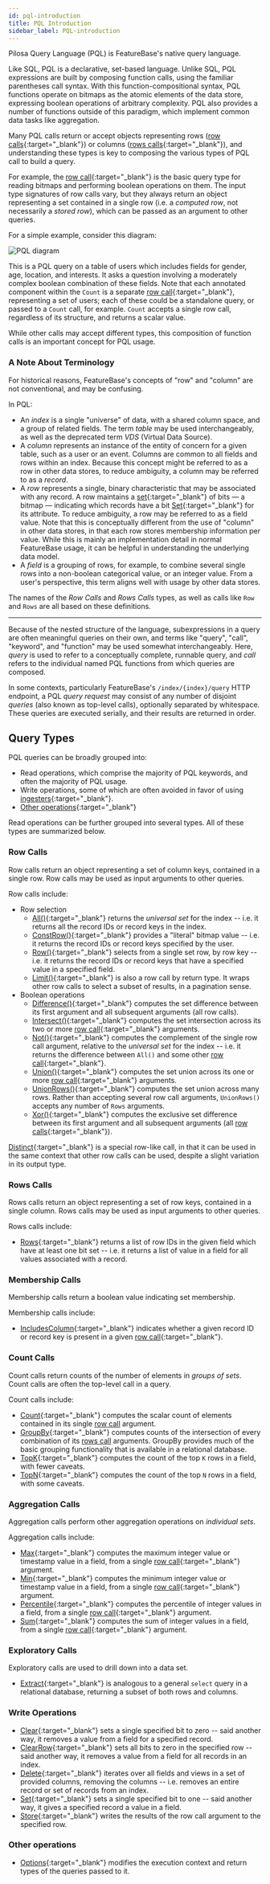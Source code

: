 ```yaml
---
id: pql-introduction
title: PQL Introduction
sidebar_label: PQL-introduction
---
```


Pilosa Query Language (PQL) is FeatureBase's native query language.

Like SQL, PQL is a declarative, set-based language. Unlike SQL, PQL expressions are built by composing function calls, using the familiar parentheses call syntax. With this function-compositional syntax, PQL functions operate on bitmaps as the atomic elements of the data store, expressing boolean operations of arbitrary complexity. PQL also provides a number of functions outside of this paradigm, which implement common data tasks like aggregation.

Many PQL calls return or accept objects representing rows ([row calls](#row-calls){:target="_blank"}) or columns ([rows calls](#rows-calls){:target="_blank"}), and understanding these types is key to composing the various types of PQL call to build a query.

For example, the [row call](#row-calls){:target="_blank"} is the basic query type for reading bitmaps and performing boolean operations on them. The input type signatures of row calls vary, but they always return an object representing a set contained in a single row (i.e. a *computed row*, not necessarily a *stored row*), which can be passed as an argument to other queries.

For a simple example, consider this diagram:

![PQL diagram](/img/pql-diagram.png)

This is a PQL query on a table of users which includes fields for gender, age, location, and interests. It asks a question involving a moderately complex boolean combination of these fields. Note that each annotated component within the `Count` is a separate [row call](#row-calls){:target="_blank"}, representing a set of users; each of these could be a standalone query, or passed to a `Count` call, for example. `Count` accepts a single row call, regardless of its structure, and returns a scalar value.

While other calls may accept different types, this composition of function calls is an important concept for PQL usage.

###  A Note About Terminology

For historical reasons, FeatureBase's concepts of "row" and "column" are not conventional, and may be confusing.

In PQL:

- An *index* is a single "universe" of data, with a shared column space, and a group of related fields. The term *table* may be used interchangeably, as well as the deprecated term *VDS* (Virtual Data Source).
- A *column* represents an instance of the entity of concern for a given table, such as a user or an event. Columns are common to all fields and rows within an index. Because this concept might be referred to as a row in other data stores, to reduce ambiguity, a column may be referred to as a *record*.
- A *row* represents a single, binary characteristic that may be associated with any record. A row maintains a [set](https://en.wikipedia.org/wiki/Set_(mathematics)){:target="_blank"} of bits — a bitmap — indicating which records have a bit [Set](/pql-guide/write/set){:target="_blank"} for its attribute. To reduce ambiguity, a row may be referred to as a field value. Note that this is conceptually different from the use of "column" in other data stores, in that each row stores membership information per value. While this is mainly an implementation detail in normal FeatureBase usage, it can be helpful in understanding the underlying data model.
- A *field* is a grouping of rows, for example, to combine several single rows into a non-boolean categorical value, or an integer value. From a user's perspective, this term aligns well with usage by other data stores.

The names of the *Row Calls* and *Rows Calls* types, as well as calls like `Row` and `Rows` are all based on these definitions.


----

Because of the nested structure of the language, subexpressions in a query are often meaningful queries on their own, and terms like "query", "call", "keyword", and "function" may be used somewhat interchangeably. Here, *query* is used to refer to a conceptually complete, runnable query, and *call* refers to the individual named PQL functions from which queries are composed.

In some contexts, particularly FeatureBase's `/index/{index}/query` HTTP endpoint, a PQL *query request* may consist of any number of disjoint *queries* (also known as top-level calls), optionally separated by whitespace. These queries are executed serially, and their results are returned in order.


## Query Types

PQL queries can be broadly grouped into:

- Read operations, which comprise the majority of PQL keywords, and often the majority of PQL usage.
- Write operations, some of which are often avoided in favor of using [ingesters](/community/community-data-ingestion/ingesters){:target="_blank"}.
- [Other operations](/pql-guide/pql-introduction#other-operations){:target="_blank"}

Read operations can be further grouped into several types. All of these types are summarized below.


### Row Calls

Row calls return an object representing a set of column keys, contained in a single row. Row calls may be used as input arguments to other queries.

Row calls include:
- Row selection
  - [All()](/pql-guide/read/all){:target="_blank"} returns the *universal set* for the index -- i.e. it returns all the record IDs or record keys in the index.
  - [ConstRow()](/pql-guide/read/constrow){:target="_blank"} provides a "literal" bitmap value -- i.e. it returns the record IDs or record keys specified by the user.
  - [Row()](/pql-guide/read/row){:target="_blank"} selects from a single set row, by row key -- i.e. it returns the record IDs or record keys that have a specified value in a specified field.
  - [Limit()](/pql-guide/read/limit){:target="_blank"} is also a row call by return type. It wraps other row calls to select a subset of results, in a pagination sense.
- Boolean operations
  - [Difference()](/pql-guide/read/difference){:target="_blank"} computes the set difference between its first argument and all subsequent arguments (all row calls).
  - [Intersect()](/pql-guide/read/intersect){:target="_blank"} computes the set intersection across its two or more [row call](#row-calls){:target="_blank"} arguments.
  - [Not()](/pql-guide/read/not){:target="_blank"} computes the complement of the single row call argument, relative to the *universal set* for the index -- i.e. it returns the difference between `All()` and some other [row call](#row-calls){:target="_blank"}.
  - [Union()](/pql-guide/read/union){:target="_blank"} computes the set union across its one or more [row call](#row-calls){:target="_blank"} arguments.
  - [UnionRows()](/pql-guide/read/unionrows){:target="_blank"} computes the set union across many rows. Rather than accepting several row call arguments, `UnionRows()` accepts any number of `Rows` arguments.
  - [Xor()](/pql-guide/read/xor){:target="_blank"} computes the exclusive set difference between its first argument and all subsequent arguments (all [row calls](#row-calls){:target="_blank"}).

[Distinct](/pql-guide/read/distinct){:target="_blank"} is a special row-like call, in that it can be used in the same context that other row calls can be used, despite a slight variation in its output type.

### Rows Calls

Rows calls return an object representing a set of row keys, contained in a single column. Rows calls may be used as input arguments to other queries.

Rows calls include:
- [Rows](/pql-guide/read/rows){:target="_blank"} returns a list of row IDs in the given field which have at least one bit set -- i.e. it returns a list of value in a field for all values associated with a record.

### Membership Calls

Membership calls return a boolean value indicating set membership.

Membership calls include:
- [IncludesColumn](/pql-guide/read/includescolumn){:target="_blank"} indicates whether a given record ID or record key is present in a given [row call](#row-calls){:target="_blank"}.

### Count Calls

Count calls return counts of the number of elements in *groups of sets*. Count calls are often the top-level call in a query.

Count calls include:
- [Count](/pql-guide/read/count){:target="_blank"} computes the scalar count of elements contained in its single [row call](#row-calls) argument.
- [GroupBy](/pql-guide/read/groupby){:target="_blank"} computes counts of the intersection of every combination of its [rows call](#rows-calls) arguments. GroupBy provides much of the basic grouping functionality that is available in a relational database.
- [TopK](/pql-guide/read/topk){:target="_blank"} computes the count of the top `K` rows in a field, with fewer caveats.
- [TopN](/pql-guide/read/topn){:target="_blank"} computes the count of the top `N` rows in a field, with some caveats.

### Aggregation Calls
Aggregation calls perform other aggregation operations on *individual sets*.

Aggregation calls include:
- [Max](/pql-guide/read/max){:target="_blank"} computes the maximum integer value or timestamp value in a field, from a single [row call](#row-calls){:target="_blank"} argument.
- [Min](/pql-guide/read/min){:target="_blank"} computes the minimum integer value or timestamp value in a field, from a single [row call](#row-calls){:target="_blank"} argument.
- [Percentile](/pql-guide/read/percentile){:target="_blank"} computes the percentile of integer values in a field, from a single [row call](#row-calls){:target="_blank"} argument.
- [Sum](/pql-guide/read/sum){:target="_blank"} computes the sum of integer values in a field, from a single [row call](#row-calls){:target="_blank"} argument.

### Exploratory Calls

Exploratory calls are used to drill down into a data set.

- [Extract](/pql-guide/read/extract){:target="_blank"} is analogous to a general `select` query in a relational database, returning a subset of both rows and columns.

### Write Operations
- [Clear](/pql-guide/write/clear){:target="_blank"} sets a single specified bit to zero -- said another way, it removes a value from a field for a specified record.
- [ClearRow](/pql-guide/write/clearrow){:target="_blank"} sets all bits to zero in the specified row -- said another way, it removes a value from a field for all records in an index.
- [Delete](/pql-guide/write/delete){:target="_blank"} iterates over all fields and views in a set of provided columns, removing the columns -- i.e. removes an entire record or set of records from an index.
- [Set](/pql-guide/write/set){:target="_blank"} sets a single specified bit to one -- said another way, it gives a specified record a value in a field.
- [Store](/pql-guide/write/store){:target="_blank"} writes the results of the row call argument to the specified row.

### Other operations

- [Options](/pql-guide/other/options){:target="_blank"} modifies the execution context and return types of the queries passed to it.

